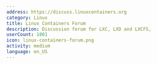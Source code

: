 ```yaml
---
address: https://discuss.linuxcontainers.org
category: Linux
title: Linux Containers Forum
description: Discussion forum for LXC, LXD and LXCFS,
userCount: 1801
icon: linux-containers-forum.png
activity: medium
language: en_US
---
```


